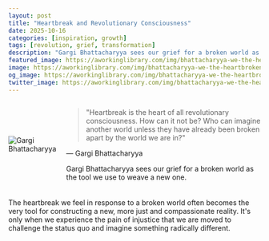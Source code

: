 ```yaml
---
layout: post
title: "Heartbreak and Revolutionary Consciousness"
date: 2025-10-16
categories: [inspiration, growth]
tags: [revolution, grief, transformation]
description: "Gargi Bhattacharyya sees our grief for a broken world as the tool we use to weave a new one."
featured_image: https://aworkinglibrary.com/img/bhattacharyya-we-the-heartbroken.png
image: https://aworkinglibrary.com/img/bhattacharyya-we-the-heartbroken.png
og_image: https://aworkinglibrary.com/img/bhattacharyya-we-the-heartbroken.png
twitter_image: https://aworkinglibrary.com/img/bhattacharyya-we-the-heartbroken.png
---
```


<div style="display: flex; align-items: center; margin-bottom: 20px;">
  <img src="https://aworkinglibrary.com/img/bhattacharyya-we-the-heartbroken.png" alt="Gargi Bhattacharyya" style="max-width: 150px; margin-right: 20px;">
  <div>
    <blockquote>
      "Heartbreak is the heart of all revolutionary consciousness. How can it not be? Who can imagine another world unless they have already been broken apart by the world we are in?"
    </blockquote>
    <p>— Gargi Bhattacharyya</p>
    <p>Gargi Bhattacharyya sees our grief for a broken world as the tool we use to weave a new one.</p>
  </div>
</div>

The heartbreak we feel in response to a broken world often becomes the very tool for constructing a new, more just and compassionate reality. It's only when we experience the pain of injustice that we are moved to challenge the status quo and imagine something radically different.
